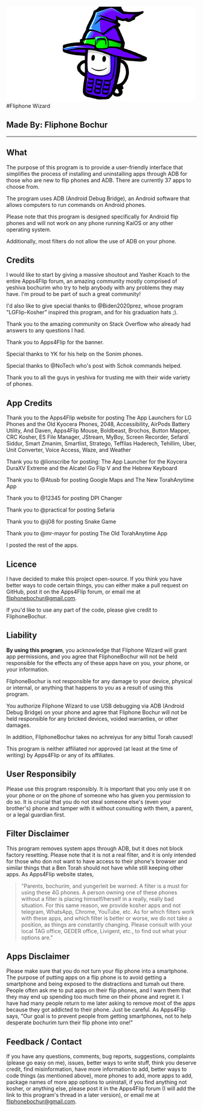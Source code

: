 ![icon](fliphonewizard2.png)
#Fliphone Wizard
## Made By: Fliphone Bochur 
***
## What
The purpose of this program is to provide a user-friendly interface that simplifies the process of installing and uninstalling apps through ADB for those who are new to flip phones and ADB. There are currently 37 apps to choose from.

The program uses ADB (Android Debug Bridge), an Android software that allows computers to run commands on Android phones. 

Please note that this program is designed specifically for Android flip phones and will not work on any phone running KaiOS or any other operating system. 

Additionally, most filters do not allow the use of ADB on your phone.

## Credits
I would like to start by giving a massive shoutout and Yasher Koach to the entire Apps4Flip forum, an amazing community mostly comprised of yeshiva bochurim who try to help anybody with any problems they may have. I'm proud to be part of such a great community!

I'd also like to give special thanks to @Biden2020prez, whose program "LGFlip-Kosher" inspired this program, and for his graduation hats ;).

Thank you to the amazing community on Stack Overflow who already had answers to any questions I had.

Thank you to Apps4Flip for the banner.

Special thanks to YK for his help on the Sonim phones.

Special thanks to @NoTech who's post with Schok commands helped.

Thank you to all the guys in yeshiva for trusting me with their wide variety of phones.

## App Credits
Thank you to the Apps4Flip website for posting The App Launchers for LG Phones and the Old Kyocera Phones, 2048, Accessibility, AirPods Battery Utility, And Daven, Apps4Flip Mouse, Boldbeast, Brochos, Button Mapper, CRC Kosher, ES File Manager, JStream, MyBoy, Screen Recorder, Sefardi Siddur, Smart Zmanim, Smartlist, Stratego, Teffilas Haderech, Tehillim, Uber, Unit Converter, Voice Access, Waze, and Weather

Thank you to @lionscribe for posting: The App Launcher for the Koycera DuraXV Extreme and the Alcatel Go Flip V and the Hebrew Keyboard

Thank you to @Atusb for posting Google Maps and The New TorahAnytime App

Thank you to @12345 for posting DPI Changer

Thank you to @practical for posting Sefaria

Thank you to @ij08 for posting Snake Game

Thank you to @mr-mayor for posting The Old TorahAnytime App

I posted the rest of the apps.

## Licence
I have decided to make this project open-source. If you think you have better ways to code certain things, you can either make a pull request on GitHub, post it on the Apps4Flip forum, or email me at fliphonebochur@gmail.com.

If you'd like to use any part of the code, please give credit to FliphoneBochur.

## Liability
**By using this program**, you acknowledge that Fliphone Wizard will grant app permissions, and you agree that FliphoneBochur will not be held responsible for the effects any of these apps have on you, your phone, or your information. 

FliphoneBochur is not responsible for any damage to your device, physical or internal, or anything that happens to you as a result of using this program. 

You authorize Fliphone Wizard to use USB debugging via ADB (Android Debug Bridge) on your phone and agree that Fliphone Bochur will not be held responsible for any bricked devices, voided warranties, or other damages.

In addition, FliphoneBochur takes no achreiyus for any bittul Torah caused!

This program is neither affiliated nor approved (at least at the time of writing) by Apps4Flip or any of its affiliates.

## User Responsibily
Please use this program responsibly. It is important that you only use it on your phone or on the phone of someone who has given you permission to do so. It is crucial that you do not steal someone else's (even your brother's) phone and tamper with it without consulting with them, a parent, or a legal guardian first.

## Filter Disclaimer
This program removes system apps through ADB, but it does not block factory resetting. Please note that it is not a real filter, and it is only intended for those who don not want to have access to their phone's browser and similar things that a Ben Torah should not have while still keeping other apps. As Apps4Flip website states, 
> "Parents, bochurim, and yungerleit be warned: A filter is a must for using these 4G phones. A person owning one of these phones without a filter is placing himself/herself in a really, really bad situation. For this same reason, we provide kosher apps and not telegram, WhatsApp, Chrome, YouTube, etc. As for which filters work with these apps, and which filter is better or worse, we do not take a position, as things are constantly changing. Please consult with your local TAG office, GEDER office, Livigent, etc., to find out what your options are."

## Apps Disclaimer
Please make sure that you do not turn your flip phone into a smartphone. The purpose of putting apps on a flip phone is to avoid getting a smartphone and being exposed to the distractions and tumah out there. People often ask me to put apps on their flip phones, and I warn them that they may end up spending too much time on their phone and regret it. I have had many people return to me later asking to remove most of the apps because they got addicted to their phone. Just be careful. As Apps4Flip says, "Our goal is to prevent people from getting smartphones, not to help desperate bochurim turn their flip phone into one!"

## Feedback / Contact
If you have any questions, comments, bug reports, suggestions, complaints (please go easy on me), issues, better ways to write stuff, think you deserve credit, find misinformation, have more information to add, better ways to code things (as mentioned above), more phones to add, more apps to add, package names of more app options to uninstall, if you find anything not kosher, or anything else, please post it in the Apps4Flip forum (I will add the link to this program's thread in a later version), or email me at fliphonebochur@gmail.com.